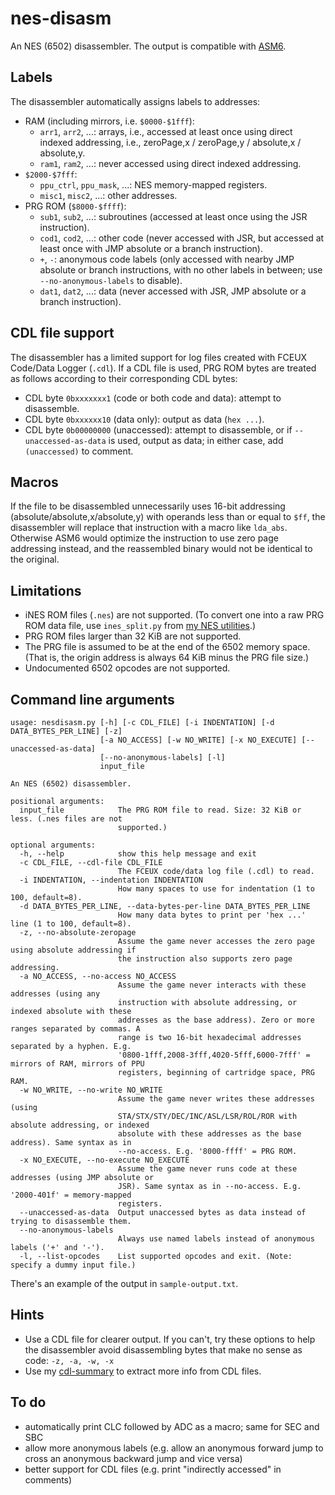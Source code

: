 # nes-disasm
An NES (6502) disassembler. The output is compatible with [ASM6](https://github.com/qalle2/asm6).

## Labels
The disassembler automatically assigns labels to addresses:
* RAM (including mirrors, i.e. `$0000-$1fff`):
  * `arr1`, `arr2`, ...: arrays, i.e., accessed at least once using direct indexed addressing, i.e., zeroPage,x / zeroPage,y / absolute,x / absolute,y.
  * `ram1`, `ram2`, ...: never accessed using direct indexed addressing.
* `$2000-$7fff`:
  * `ppu_ctrl`, `ppu_mask`, ...: NES memory-mapped registers.
  * `misc1`, `misc2`, ...: other addresses.
* PRG ROM (`$8000-$ffff`):
  * `sub1`, `sub2`, ...: subroutines (accessed at least once using the JSR instruction).
  * `cod1`, `cod2`, ...: other code (never accessed with JSR, but accessed at least once with JMP absolute or a branch instruction).
  * `+`, `-`: anonymous code labels (only accessed with nearby JMP absolute or branch instructions, with no other labels in between; use `--no-anonymous-labels` to disable).
  * `dat1`, `dat2`, ...: data (never accessed with JSR, JMP absolute or a branch instruction).

## CDL file support
The disassembler has a limited support for log files created with FCEUX Code/Data Logger (`.cdl`). If a CDL file is used, PRG ROM bytes are treated as follows according to their corresponding CDL bytes:
  * CDL byte `0bxxxxxxx1` (code or both code and data): attempt to disassemble.
  * CDL byte `0bxxxxxx10` (data only): output as data (`hex ...`).
  * CDL byte `0b00000000` (unaccessed): attempt to disassemble, or if `--unaccessed-as-data` is used, output as data; in either case, add `(unaccessed)` to comment.

## Macros
If the file to be disassembled unnecessarily uses 16-bit addressing (absolute/absolute,x/absolute,y) with operands less than or equal to `$ff`,
the disassembler will replace that instruction with a macro like `lda_abs`.
Otherwise ASM6 would optimize the instruction to use zero page addressing instead, and the reassembled binary would not be identical to the original.

## Limitations
* iNES ROM files (`.nes`) are not supported. (To convert one into a raw PRG ROM data file, use `ines_split.py` from [my NES utilities](https://github.com/qalle2/nes-util).)
* PRG ROM files larger than 32 KiB are not supported.
* The PRG file is assumed to be at the end of the 6502 memory space. (That is, the origin address is always 64 KiB minus the PRG file size.)
* Undocumented 6502 opcodes are not supported.

## Command line arguments
```
usage: nesdisasm.py [-h] [-c CDL_FILE] [-i INDENTATION] [-d DATA_BYTES_PER_LINE] [-z]
                    [-a NO_ACCESS] [-w NO_WRITE] [-x NO_EXECUTE] [--unaccessed-as-data]
                    [--no-anonymous-labels] [-l]
                    input_file

An NES (6502) disassembler.

positional arguments:
  input_file            The PRG ROM file to read. Size: 32 KiB or less. (.nes files are not
                        supported.)

optional arguments:
  -h, --help            show this help message and exit
  -c CDL_FILE, --cdl-file CDL_FILE
                        The FCEUX code/data log file (.cdl) to read.
  -i INDENTATION, --indentation INDENTATION
                        How many spaces to use for indentation (1 to 100, default=8).
  -d DATA_BYTES_PER_LINE, --data-bytes-per-line DATA_BYTES_PER_LINE
                        How many data bytes to print per 'hex ...' line (1 to 100, default=8).
  -z, --no-absolute-zeropage
                        Assume the game never accesses the zero page using absolute addressing if
                        the instruction also supports zero page addressing.
  -a NO_ACCESS, --no-access NO_ACCESS
                        Assume the game never interacts with these addresses (using any
                        instruction with absolute addressing, or indexed absolute with these
                        addresses as the base address). Zero or more ranges separated by commas. A
                        range is two 16-bit hexadecimal addresses separated by a hyphen. E.g.
                        '0800-1fff,2008-3fff,4020-5fff,6000-7fff' = mirrors of RAM, mirrors of PPU
                        registers, beginning of cartridge space, PRG RAM.
  -w NO_WRITE, --no-write NO_WRITE
                        Assume the game never writes these addresses (using
                        STA/STX/STY/DEC/INC/ASL/LSR/ROL/ROR with absolute addressing, or indexed
                        absolute with these addresses as the base address). Same syntax as in
                        --no-access. E.g. '8000-ffff' = PRG ROM.
  -x NO_EXECUTE, --no-execute NO_EXECUTE
                        Assume the game never runs code at these addresses (using JMP absolute or
                        JSR). Same syntax as in --no-access. E.g. '2000-401f' = memory-mapped
                        registers.
  --unaccessed-as-data  Output unaccessed bytes as data instead of trying to disassemble them.
  --no-anonymous-labels
                        Always use named labels instead of anonymous labels ('+' and '-').
  -l, --list-opcodes    List supported opcodes and exit. (Note: specify a dummy input file.)
```

There's an example of the output in `sample-output.txt`.

## Hints
* Use a CDL file for clearer output.
If you can't, try these options to help the disassembler avoid disassembling bytes that make no sense as code:
`-z, -a, -w, -x`
* Use my [cdl-summary](https://github.com/qalle2/cdl-summary) to extract more info from CDL files.

## To do
* automatically print CLC followed by ADC as a macro; same for SEC and SBC
* allow more anonymous labels (e.g. allow an anonymous forward jump to cross an anonymous backward jump and vice versa)
* better support for CDL files (e.g. print "indirectly accessed" in comments)
